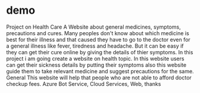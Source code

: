 # demo
Project on Health Care
A Website about general medicines, symptoms, precautions and cures.
Many peoples don't know about which medicine is best for their illness and that caused they have to go to the doctor even for a general illness like fever, tiredness and headache. But it can be easy if they can get their cure online by giving the details of thier symptoms.
In this project i am going create a website on health topic. In this website users can get their sickness details by putting their symptoms also this website guide them to take relevant medicine and suggest precautions for the same. General This website will help that people who are not able to afford doctor checkup fees.
Azure Bot Service, Cloud Services, Web,
thanks
